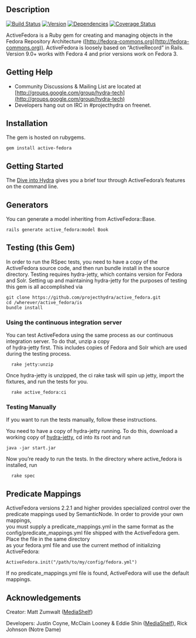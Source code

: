 Description
-----------

[![Build Status](https://travis-ci.org/projecthydra/active_fedora.png?branch=master)](https://travis-ci.org/projecthydra/active\_fedora)
[![Version](https://badge.fury.io/rb/active-fedora.png)](http://badge.fury.io/rb/active-fedora)
[![Dependencies](https://gemnasium.com/projecthydra/active_fedora.png)](https://gemnasium.com/projecthydra/active\_fedora)
[![Coverage Status](https://img.shields.io/coveralls/projecthydra/active_fedora.svg)](https://coveralls.io/r/projecthydra/active_fedora)

ActiveFedora is a Ruby gem for creating and
managing objects in the Fedora Repository Architecture
([http://fedora-commons.org](http://fedora-commons.org)). ActiveFedora
is loosely based on “ActiveRecord” in Rails. Version 9.0+ works with Fedora 4 and prior versions work on Fedora 3.

Getting Help
------------

-   Community Discussions & Mailing List are located at
    [http://groups.google.com/group/hydra-tech](http://groups.google.com/group/hydra-tech)
-   Developers hang out on IRC in \#projecthydra on freenet.

Installation
------------

The gem is hosted on rubygems.

    gem install active-fedora

Getting Started
---------------

The [Dive into Hydra](https://github.com/projecthydra/hydra/wiki/Dive-into-Hydra)
gives you a brief tour through ActiveFedora’s features on the command
line.

Generators
----------

You can generate a model inheriting from ActiveFedora::Base.

    rails generate active_fedora:model Book

Testing (this Gem)
------------------

In order to run the RSpec tests, you need to have a copy of the
ActiveFedora source code, and then run bundle install in the source
directory. Testing requires hydra-jetty, which contains version for
Fedora and Solr. Setting up and maintaining hydra-jetty for the purposes
of testing this gem is all accomplished via

    git clone https://github.com/projecthydra/active_fedora.git
    cd /wherever/active_fedora/is
    bundle install

### Using the continuous integration server

You can test ActiveFedora using the same process as our continuous
integration server. To do that, unzip a copy\
of hydra-jetty first. This includes copies of Fedora and Solr which are
used during the testing process.

      rake jetty:unzip 

Once hydra-jetty is unzipped, the ci rake task will spin up jetty,
import the fixtures, and run the tests for you.

      rake active_fedora:ci

### Testing Manually

If you want to run the tests manually, follow these instructions.

You need to have a copy of hydra-jetty running. To do this, download a
working copy of
[hydra-jetty](https://github.com/projecthydra/hydra-jetty), cd into its
root and run

    java -jar start.jar

Now you’re ready to run the tests. In the directory where active\_fedora
is installed, run

      rake spec

Predicate Mappings
------------------

ActiveFedora versions 2.2.1 and higher provides specialized control over
the predicate mappings used by SemanticNode. In order to provide your
own mappings, \
you must supply a predicate\_mappings.yml in the same format as the
config/predicate\_mappings.yml file shipped with the ActiveFedora gem.
Place the file in the same directory\
as your fedora.yml file and use the current method of initializing
ActiveFedora:

    ActiveFedora.init("/path/to/my/config/fedora.yml")

If no predicate\_mappings.yml file is found, ActiveFedora will use the
default mappings.

Acknowledgements
----------------

Creator: Matt Zumwalt ([MediaShelf](http://yourmediashelf.com))

Developers:
Justin Coyne, McClain Looney & Eddie Shin
([MediaShelf](http://yourmediashelf.com)), Rick Johnson (Notre Dame)


